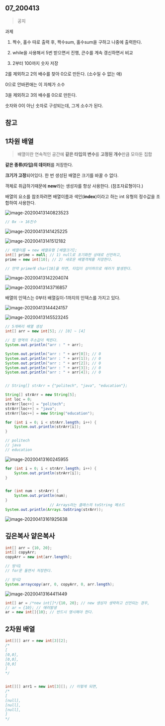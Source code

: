 

## 07_200413

> 공지

과제

1. 짝수, 홀수 따로 출력 후, 짝수sum, 홀수sum을 구하고 나중에 출력한다.

2. while을 사용해서 5번 받으면서 진행, 큰수를 계속 갱신하면서 비교
3. 2부터 100까지 숫자 저장

2를 제외하고 2의 배수를 찾아 0으로 만든다. (소수일 수 없는 애)

0으로 안바뀐애는 이 자체가 소수

3을 제외하고 3의 배수를 0으로 만든다.

숫자와 0이 아닌 숫자로 구성되는데, 그게 소수가 된다.



## 참고





## 1차원 배열

> 배열이란 연속적인 공간에 **같은 타입의 변수**를 **고정된 개수**만큼 모아둔 집합



**같은 종류(타입)의 데이터**를 저장한다.

**크기가 고정**되어있다. 한 번 생성된 배열은 크기를 바꿀 수 없다.

객체로 취급하기때문에 **new**라는 생성자를 항상 사용한다. (참조자료형이다.)

배열의 요소를 참조하려면 배열이름과 색인(**index**)이라고 하는 int 유형의 정수값을 조합하여 사용한다.

![image-20200413140823523](07_Java_200413.assets/image-20200413140823523.png)

```java
// 0x -> 16진수
```



![image-20200413141425225](07_Java_200413.assets/image-20200413141425225.png)



![image-20200413141512182](07_Java_200413.assets/image-20200413141512182.png)



```java
// 배열이름 = new 배열유형 [배열크기];
int[] prime = null; // 1) null로 초기화한 상태로 선언하고,
prime = new int[10]; // 2) 새로운 배열객체를 저장한다.

// 만약 prime에 char[10]을 하면, 타입이 상이하므로 에러가 발생한다.
```



![image-20200413142204074](07_Java_200413.assets/image-20200413142204074.png)



![image-20200413143716857](07_Java_200413.assets/image-20200413143716857.png)



배열의 인덱스는 0부터 배열길이-1까지의 인덱스를 가지고 있다.

![image-20200413144424157](07_Java_200413.assets/image-20200413144424157.png)

![image-20200413145523245](07_Java_200413.assets/image-20200413145523245.png)



```java
// 5개짜리 배열 생성
int[] arr = new int[5]; // [0] ~ [4]

// 힙 영역의 주소값이 찍힌다.
System.out.println("arr : " + arr);

System.out.println("arr : " + arr[0]); // 0
System.out.println("arr : " + arr[1]); // 0
System.out.println("arr : " + arr[2]); // 0
System.out.println("arr : " + arr[3]); // 0
System.out.println("arr : " + arr[4]); // 0


// String[] strArr = {"politech", "java", "education"};

String[] strArr = new String[5];
int loc = 0;
strArr[loc++] = "politech";
strArr[loc++] = "java";
strArr[loc++] = new String("education");

for (int i = 0; i < strArr.length; i++) {
    System.out.println(strArr[i]); 
}

// politech
// java
// education
```

![image-20200413160245955](07_Java_200413.assets/image-20200413160245955.png)

```java
for (int i = 0; i < strArr.length; i++) {
    System.out.println(strArr[i]); 
}


for (int num : strArr) {
    System.out.println(num);
}
					// Arrays라는 클래스의 toString 메소드
System.out.println(Arrays.toString(strArr));
```

![image-20200413161925638](07_Java_200413.assets/image-20200413161925638.png)



## 깊은복사 얕은복사

```java
int[] arr = {10, 20};
int[] copyArr;
copyArr = new int[arr.length];

// 방식1
// for문 돌면서 저장한다.

// 방식2
System.arraycopy(arr, 0, copyArr, 0, arr.length);
```

![image-20200413164411449](07_Java_200413.assets/image-20200413164411449.png)





```java
int[] ar = /*new int[]*/{10, 20}; // new 생성자 생략하고 선언되는 경우,
// ar = {10}; // 에러발생
ar = new int[]{10}; // 반드시 명시해야 한다.
```



## 2차원 배열

```java
int[][] arr = new int[3][2];
/*
[
[0,0],
[0,0],
[0,0]
]
*/


int[][] arr1 = new int[3][]; // 이렇게 되면,
/*
[
[null],
[null],
[null],
]
*/
```

